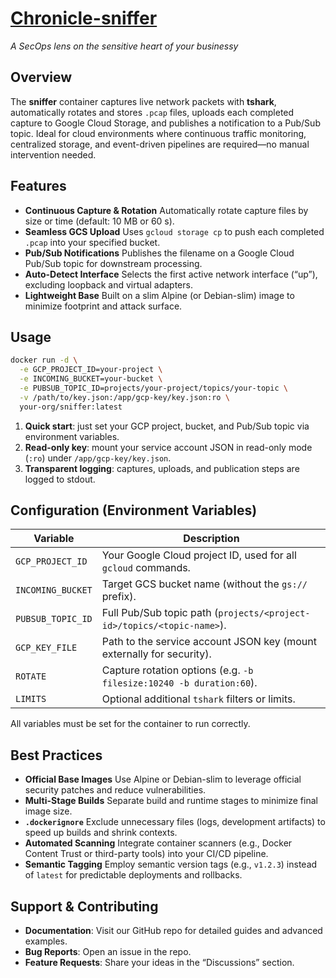 # [Chronicle-sniffer](https://hub.docker.com/r/fillol/chronicle-sniffer)
*A SecOps lens on the sensitive heart of your businessy*

## Overview

The **sniffer** container captures live network packets with **tshark**, automatically rotates and stores `.pcap` files, uploads each completed capture to Google Cloud Storage, and publishes a notification to a Pub/Sub topic. Ideal for cloud environments where continuous traffic monitoring, centralized storage, and event-driven pipelines are required—no manual intervention needed.

## Features

* **Continuous Capture & Rotation**
  Automatically rotate capture files by size or time (default: 10 MB or 60 s).
* **Seamless GCS Upload**
  Uses `gcloud storage cp` to push each completed `.pcap` into your specified bucket.
* **Pub/Sub Notifications**
  Publishes the filename on a Google Cloud Pub/Sub topic for downstream processing.
* **Auto-Detect Interface**
  Selects the first active network interface (“up”), excluding loopback and virtual adapters.
* **Lightweight Base**
  Built on a slim Alpine (or Debian-slim) image to minimize footprint and attack surface.

## Usage

```bash
docker run -d \
  -e GCP_PROJECT_ID=your-project \
  -e INCOMING_BUCKET=your-bucket \
  -e PUBSUB_TOPIC_ID=projects/your-project/topics/your-topic \
  -v /path/to/key.json:/app/gcp-key/key.json:ro \
  your-org/sniffer:latest
```

1. **Quick start**: just set your GCP project, bucket, and Pub/Sub topic via environment variables.
2. **Read-only key**: mount your service account JSON in read-only mode (`:ro`) under `/app/gcp-key/key.json`.
3. **Transparent logging**: captures, uploads, and publication steps are logged to stdout.

## Configuration (Environment Variables)

| Variable          | Description                                                            |
| ----------------- | ---------------------------------------------------------------------- |
| `GCP_PROJECT_ID`  | Your Google Cloud project ID, used for all `gcloud` commands.          |
| `INCOMING_BUCKET` | Target GCS bucket name (without the `gs://` prefix).                   |
| `PUBSUB_TOPIC_ID` | Full Pub/Sub topic path (`projects/<project-id>/topics/<topic-name>`). |
| `GCP_KEY_FILE`    | Path to the service account JSON key (mount externally for security).  |
| `ROTATE`          | Capture rotation options (e.g. `-b filesize:10240 -b duration:60`).    |
| `LIMITS`          | Optional additional `tshark` filters or limits.                        |

All variables must be set for the container to run correctly.

## Best Practices

* **Official Base Images**
  Use Alpine or Debian-slim to leverage official security patches and reduce vulnerabilities.
* **Multi-Stage Builds**
  Separate build and runtime stages to minimize final image size.
* **`.dockerignore`**
  Exclude unnecessary files (logs, development artifacts) to speed up builds and shrink contexts.
* **Automated Scanning**
  Integrate container scanners (e.g., Docker Content Trust or third-party tools) into your CI/CD pipeline.
* **Semantic Tagging**
  Employ semantic version tags (e.g., `v1.2.3`) instead of `latest` for predictable deployments and rollbacks.

## Support & Contributing

* **Documentation**: Visit our GitHub repo for detailed guides and advanced examples.
* **Bug Reports**: Open an issue in the repo.
* **Feature Requests**: Share your ideas in the “Discussions” section.